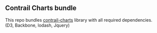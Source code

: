 ## Contrail Charts bundle

This repo bundles [contrail-charts](https://github.com/Juniper/contrail-charts) library with all required dependencies. (D3, Backbone, lodash, Jquery)
